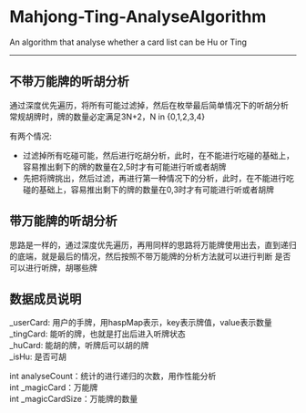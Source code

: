 # Mahjong-Ting-AnalyseAlgorithm
An algorithm that analyse whether a card list can be Hu or Ting

***
## 不带万能牌的听胡分析
通过深度优先遍历，将所有可能过滤掉，然后在枚举最后简单情况下的听胡分析  
常规胡牌时，牌的数量必定满足3N+2，N in {0,1,2,3,4}  

有两个情况:  
* 过滤掉所有吃碰可能，然后进行吃胡分析，此时，在不能进行吃碰的基础上，容易推出剩下的牌的数量在2,5时才有可能进行听或者胡牌  
* 先把将牌挑出，然后过滤，再进行第一种情况下的分析，此时，在不能进行吃碰的基础上，容易推出剩下的牌的数量在0,3时才有可能进行听或者胡牌  



## 带万能牌的听胡分析
思路是一样的，通过深度优先遍历，再用同样的思路将万能牌使用出去，直到递归的底端，就是最后的情况，然后按照不带万能牌的分析方法就可以进行判断
是否可以进行听牌，胡哪些牌




## 数据成员说明
_userCard: 用户的手牌，用haspMap表示，key表示牌值，value表示数量  
_tingCard: 能听的牌，也就是打出后进入听牌状态  
_huCard: 能胡的牌，听牌后可以胡的牌  
_isHu: 是否可胡
  
int analyseCount：统计的进行递归的次数，用作性能分析  
int _magicCard：万能牌  
int _magicCardSize：万能牌的数量
